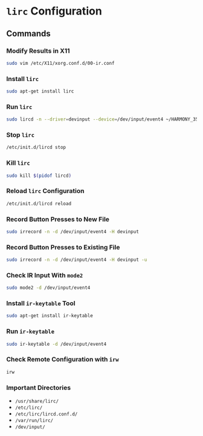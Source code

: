 # `lirc` Configuration

## Commands

### Modify Results in X11
```bash
sudo vim /etc/X11/xorg.conf.d/00-ir.conf 
```

### Install `lirc`
```bash
sudo apt-get install lirc
```

### Run `lirc`
```bash
sudo lircd -n --driver=devinput --device=/dev/input/event4 ~/HARMONY_350.lircd.conf
```

### Stop `lirc`
```bash
/etc/init.d/lircd stop
```

### Kill `lirc`
```bash
sudo kill $(pidof lircd)
```

### Reload `lirc` Configuration
```bash
/etc/init.d/lircd reload
```

### Record Button Presses to New File
```bash
sudo irrecord -n -d /dev/input/event4 -H devinput
```

### Record Button Presses to Existing File
```bash
sudo irrecord -n -d /dev/input/event4 -H devinput -u
```

### Check IR Input With `mode2`
```bash
sudo mode2 -d /dev/input/event4
```

### Install `ir-keytable` Tool
```bash
sudo apt-get install ir-keytable
```

### Run `ir-keytable`
```bash
sudo ir-keytable -d /dev/input/event4
```

### Check Remote Configuration with `irw`
```bash
irw
```

### Important Directories
* `/usr/share/lirc/`
* `/etc/lirc/`
* `/etc/lirc/lircd.conf.d/`
* `/var/run/lirc/`
* `/dev/input/`

